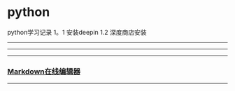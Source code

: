 # python
python学习记录
1。1
  安装deepin
1.2
  深度商店安装
  
  


------

------

  ------
### [Markdown在线编辑器](https://www.zybuluo.com/mdeditor)
------
